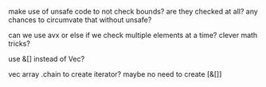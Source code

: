 make use of unsafe code to not check bounds?
are they checked at all?
any chances to circumvate that without unsafe?

can we use avx or else if we check multiple elements at a time?
clever math tricks?

use &[] instead of Vec?

vec array .chain to create iterator? maybe no need to create [&[]]